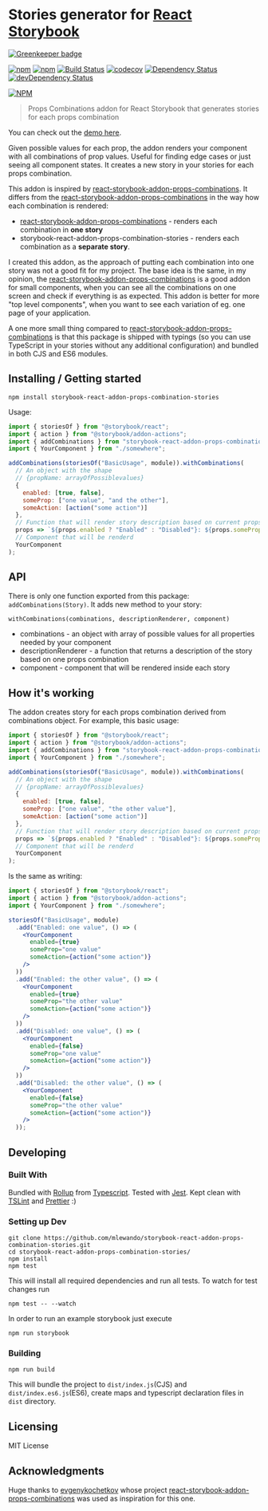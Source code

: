 # Stories generator for [React Storybook](https://github.com/storybooks/react-storybook)

[![Greenkeeper badge](https://badges.greenkeeper.io/mlewando/storybook-react-addon-props-combination-stories.svg)](https://greenkeeper.io/)

[![npm][npm-version-svg]][npm]
[![npm][npm-downloads-svg]][npm]
[![Build Status][build-svg]][build]
[![codecov][coveradge-svg]][coveradge]
[![Dependency Status][deps-svg]][deps]
[![devDependency Status][dev-deps-svg]][dev-deps]

[![NPM][npm-stats-png]][npm]

[license-svg]: https://img.shields.io/github/license/mlewando/storybook-react-addon-props-combination-stories.svg
[license]: https://github.com/mlewando/storybook-react-addon-props-combination-stories/blob/master/LICENSE
[build-svg]: https://img.shields.io/travis/mlewando/storybook-react-addon-props-combination-stories.svg
[build]: https://travis-ci.org/mlewando/storybook-react-addon-props-combination-stories
[npm-version-svg]: https://img.shields.io/npm/v/storybook-react-addon-props-combination-stories.svg
[npm]: https://badge.fury.io/js/storybook-react-addon-props-combination-stories
[coveradge-svg]: https://img.shields.io/codecov/c/github/mlewando/storybook-react-addon-props-combination-stories.svg
[coveradge]: https://codecov.io/gh/mlewando/storybook-react-addon-props-combination-stories
[deps-svg]: https://img.shields.io/david/mlewando/storybook-react-addon-props-combination-stories.svg
[deps]: https://david-dm.org/mlewando/storybook-react-addon-props-combination-stories
[dev-deps-svg]: https://img.shields.io/david/dev/mlewando/storybook-react-addon-props-combination-stories.svg
[dev-deps]: https://david-dm.org/mlewando/storybook-react-addon-props-combination-stories?type=dev
[npm-downloads-svg]: https://img.shields.io/npm/dm/storybook-react-addon-props-combination-stories.svg
[npm-stats-png]: https://nodei.co/npm/storybook-react-addon-props-combination-stories.png

> Props Combinations addon for React Storybook that generates stories for each props combination

You can check out the [demo here](https://mlewando.github.io/storybook-react-addon-props-combination-stories/).

Given possible values for each prop, the addon renders your component with all combinations of prop values.
Useful for finding edge cases or just seeing all component states.
It creates a new story in your stories for each props combination.

This addon is inspired by [react-storybook-addon-props-combinations](https://github.com/evgenykochetkov/react-storybook-addon-props-combinations). It differs from the [react-storybook-addon-props-combinations](https://github.com/evgenykochetkov/react-storybook-addon-props-combinations) in the way how each combination is rendered:

* [react-storybook-addon-props-combinations](https://github.com/evgenykochetkov/react-storybook-addon-props-combinations) - renders each combination in **one story**
* storybook-react-addon-props-combination-stories - renders each combination as a **separate story**.

I created this addon, as the approach of putting each combination into one story was not a good fit for my project. The base idea is the same, in my opinion, the [react-storybook-addon-props-combinations](https://github.com/evgenykochetkov/react-storybook-addon-props-combinations) is a good addon for small components, when you can see all the combinations on one screen and check if everything is as expected. This addon is better for more "top level components", when you want to see each variation of eg. one page of your application.

A one more small thing compared to [react-storybook-addon-props-combinations](https://github.com/evgenykochetkov/react-storybook-addon-props-combinations) is that this package is shipped with typings (so you can use TypeScript in your stories without any additional configuration) and bundled in both CJS and ES6 modules.

## Installing / Getting started

```shell
npm install storybook-react-addon-props-combination-stories
```

Usage:

```js
import { storiesOf } from "@storybook/react";
import { action } from "@storybook/addon-actions";
import { addCombinations } from "storybook-react-addon-props-combination-stories";
import { YourComponent } from "./somewhere";

addCombinations(storiesOf("BasicUsage", module)).withCombinations(
  // An object with the shape
  // {propName: arrayOfPossiblevalues}
  {
    enabled: [true, false],
    someProp: ["one value", "and the other"],
    someAction: [action("some action")]
  },
  // Function that will render story description based on current props
  props => `${props.enabled ? "Enabled" : "Disabled"}: ${props.someProp}`,
  // Component that will be renderd
  YourComponent
);
```

## API

There is only one function exported from this package: `addCombinations(Story)`. It adds new method to your story:

`withCombinations(combinations, descriptionRenderer, component)`

* combinations - an object with array of possible values for all properties needed by your component
* descriptionRenderer - a function that returns a description of the story based on one props combination
* component - component that will be rendered inside each story

## How it's working

The addon creates story for each props combination derived from combinations object. For example, this basic usage:

```js
import { storiesOf } from "@storybook/react";
import { action } from "@storybook/addon-actions";
import { addCombinations } from "storybook-react-addon-props-combination-stories";
import { YourComponent } from "./somewhere";

addCombinations(storiesOf("BasicUsage", module)).withCombinations(
  // An object with the shape
  // {propName: arrayOfPossiblevalues}
  {
    enabled: [true, false],
    someProp: ["one value", "the other value"],
    someAction: [action("some action")]
  },
  // Function that will render story description based on current props
  props => `${props.enabled ? "Enabled" : "Disabled"}: ${props.someProp}`,
  // Component that will be renderd
  YourComponent
);
```

Is the same as writing:

```jsx
import { storiesOf } from "@storybook/react";
import { action } from "@storybook/addon-actions";
import { YourComponent } from "./somewhere";

storiesOf("BasicUsage", module)
  .add("Enabled: one value", () => (
    <YourComponent
      enabled={true}
      someProp="one value"
      someAction={action("some action")}
    />
  ))
  .add("Enabled: the other value", () => (
    <YourComponent
      enabled={true}
      someProp="the other value"
      someAction={action("some action")}
    />
  ))
  .add("Disabled: one value", () => (
    <YourComponent
      enabled={false}
      someProp="one value"
      someAction={action("some action")}
    />
  ))
  .add("Disabled: the other value", () => (
    <YourComponent
      enabled={false}
      someProp="the other value"
      someAction={action("some action")}
    />
  ));
```

## Developing

### Built With

Bundled with [Rollup](https://rollupjs.org/) from [Typescript](https://www.typescriptlang.org/). Tested with [Jest](https://facebook.github.io/jest/). Kept clean with [TSLint](https://palantir.github.io/tslint/) and [Prettier](https://prettier.io/) :)

### Setting up Dev

```shell
git clone https://github.com/mlewando/storybook-react-addon-props-combination-stories.git
cd storybook-react-addon-props-combination-stories/
npm install
npm test
```

This will install all required dependencies and run all tests. To watch for test changes run

```shell
npm test -- --watch
```

In order to run an example storybook just execute

```shell
npm run storybook
```

### Building

```shell
npm run build
```

This will bundle the project to `dist/index.js`(CJS) and `dist/index.es6.js`(ES6), create maps and typescript declaration files in `dist` directory.

## Licensing

MIT License

## Acknowledgments

Huge thanks to [evgenykochetkov](https://github.com/evgenykochetkov) whose project [react-storybook-addon-props-combinations](https://github.com/evgenykochetkov/react-storybook-addon-props-combinations) was used as inspiration for this one.
